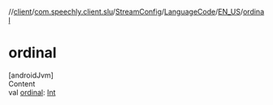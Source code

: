 //[client](../../../../index.md)/[com.speechly.client.slu](../../../index.md)/[StreamConfig](../../index.md)/[LanguageCode](../index.md)/[EN_US](index.md)/[ordinal](ordinal.md)



# ordinal  
[androidJvm]  
Content  
val [ordinal](ordinal.md): [Int](https://kotlinlang.org/api/latest/jvm/stdlib/kotlin/-int/index.html)  



